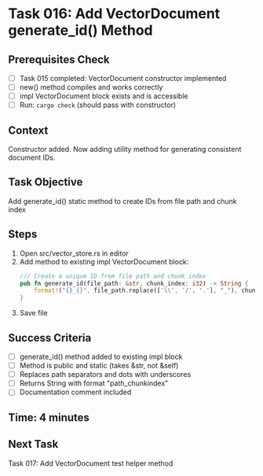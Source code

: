 # Task 016: Add VectorDocument generate_id() Method

## Prerequisites Check
- [ ] Task 015 completed: VectorDocument constructor implemented
- [ ] new() method compiles and works correctly
- [ ] impl VectorDocument block exists and is accessible
- [ ] Run: `cargo check` (should pass with constructor)

## Context
Constructor added. Now adding utility method for generating consistent document IDs.

## Task Objective
Add generate_id() static method to create IDs from file path and chunk index

## Steps
1. Open src/vector_store.rs in editor
2. Add method to existing impl VectorDocument block:
   ```rust
   /// Create a unique ID from file path and chunk index
   pub fn generate_id(file_path: &str, chunk_index: i32) -> String {
       format!("{}_{}", file_path.replace(['\\', '/', '.'], "_"), chunk_index)
   }
   ```
3. Save file

## Success Criteria
- [ ] generate_id() method added to existing impl block
- [ ] Method is public and static (takes &str, not &self)
- [ ] Replaces path separators and dots with underscores
- [ ] Returns String with format "path_chunkindex"
- [ ] Documentation comment included

## Time: 4 minutes

## Next Task
Task 017: Add VectorDocument test helper method